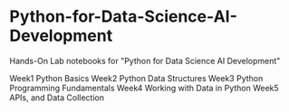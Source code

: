 # Python-for-Data-Science-AI-Development
Hands-On Lab notebooks for "Python for Data Science AI Development"

Week1 Python Basics
Week2 Python Data Structures
Week3 Python Programming Fundamentals
Week4 Working with Data in Python
Week5 APIs, and Data Collection
